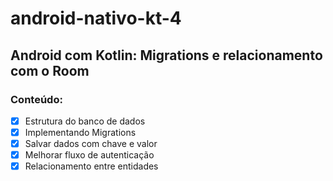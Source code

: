 # android-nativo-kt-4
## Android com Kotlin: Migrations e relacionamento com o Room
### Conteúdo:
- [X] Estrutura do banco de dados
- [X] Implementando Migrations
- [X] Salvar dados com chave e valor
- [X] Melhorar fluxo de autenticação
- [X] Relacionamento entre entidades
